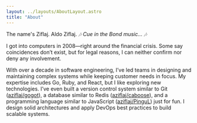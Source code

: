 ```yaml
---
layout: ../layouts/AboutLayout.astro
title: "About"
---
```


The name's Ziflaj. Aldo Ziflaj.
_🎶 Cue in the Bond music… 🎶_

I got into computers in 2008—right around the financial crisis. Some say coincidences don’t exist, but for legal reasons, I can neither confirm nor deny any involvement.

With over a decade in software engineering, I’ve led teams in designing and maintaining complex systems while keeping customer needs in focus. My expertise includes Go, Ruby, and React, but I like exploring new technologies. I’ve even built a version control system similar to Git ([aziflaj/gogot](https://github.com/aziflaj/gogot)), a database similar to Redis ([aziflaj/caboose](https://github.com/aziflaj/caboose)), and a programming language similar to JavaScript ([aziflaj/PinguL](https://github.com/aziflaj/pingul)) just for fun. I design solid architectures and apply DevOps best practices to build scalable systems.
